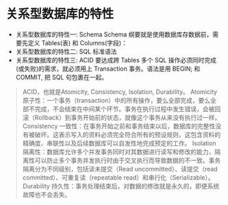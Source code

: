 # 关系型数据库的特性
- 关系型数据库的特性一: Schema
 Schema 纲要就是使用数据库存数据前，需要先定义 Tables(表) 和 Columns(字段)：
- 关系型数据库的特性二: SQL 标准语法
- 关系型数据库的特性三: ACID
要达成跨 Tables 多个 SQL 操作必须同时完成(或失败)的需求，就必须用上 Transaction 事务。语法是用 BEGIN; 和 COMMIT, 把 SQL 句包裹在一起。

> ACID，也就是Atomicity, Consistency, Isolation, Durability。
Atomicity 原子性：一个事务（transaction）中的所有操作，要么全部完成，要么全部不完成，不会结束在中间某个环节。事务在执行过程中发生错误，会被回滚（Rollback）到事务开始前的状态，就像这个事务从来没有执行过一样。
Consistency 一致性：在事务开始之前和事务结束以后，数据库的完整性没有被破坏。这表示写入的资料必须完全符合所有的预设规则，这包含资料的精确度、串联性以及后续数据库可以自发性地完成预定的工作。
Isolation 隔离性：数据库允许多个并发事务同时对其数据进行读写和修改的能力，隔离性可以防止多个事务并发执行时由于交叉执行而导致数据的不一致。事务隔离分为不同级别，包括读未提交（Read uncommitted）、读提交（read committed）、可重复读（repeatable read）和串行化（Serializable）。
Durability 持久性：事务处理结束后，对数据的修改就是永久的，即便系统故障也不会丢失。
